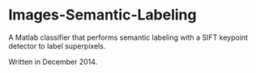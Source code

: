 # Images-Semantic-Labeling
A Matlab classifier that performs semantic labeling with a SIFT keypoint detector to label superpixels.

Written in December 2014.
